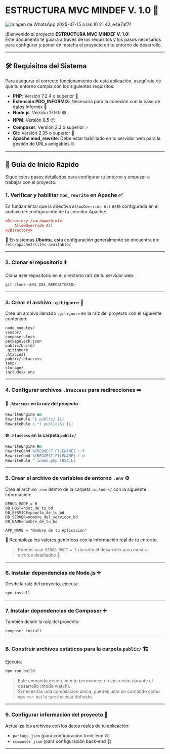 # ESTRUCTURA MVC MINDEF V. 1.0 🚀

![Imagen de WhatsApp 2025-07-15 a las 10 21 42_e4e7af7f](https://github.com/user-attachments/assets/a09d9ae0-0714-4247-8a0e-4eb973638884)

¡Bienvenido al proyecto **ESTRUCTURA MVC MINDEF V. 1.0**!  
Este documento te guiará a través de los requisitos y los pasos necesarios para configurar y poner en marcha el proyecto en tu entorno de desarrollo.

---

## 🛠️ Requisitos del Sistema

Para asegurar el correcto funcionamiento de esta aplicación, asegúrate de que tu entorno cumpla con los siguientes requisitos:

- **PHP**: Versión 7.2.4 o superior 🐘  
- **Extensión PDO_INFORMIX**: Necesaria para la conexión con la base de datos Informix 💾  
- **Node.js**: Versión 17.9.0 🟢  
- **NPM**: Versión 8.5 📦  
- **Composer**: Versión 2.3 o superior 🎶  
- **Git**: Versión 2.35 o superior 🌳  
- **Apache mod_rewrite**: Debe estar habilitado en tu servidor web para la gestión de URLs amigables 🌐

---

## 🏁 Guía de Inicio Rápido

Sigue estos pasos detallados para configurar tu entorno y empezar a trabajar con el proyecto.

### 1. Verificar y habilitar `mod_rewrite` en Apache ✅

Es fundamental que la directiva `AllowOverride All` esté configurada en el archivo de configuración de tu servidor Apache:

```conf
<Directory /var/www/html>
    AllowOverride All
</Directory>
```

📁 En sistemas **Ubuntu**, esta configuración generalmente se encuentra en:  
`/etc/apache2/sites-available/`

---

### 2. Clonar el repositorio ⬇️

Clona este repositorio en el directorio raíz de tu servidor web:

```bash
git clone <URL_DEL_REPOSITORIO>
```

---

### 3. Crear el archivo `.gitignore` 🚫

Crea un archivo llamado `.gitignore` en la raíz del proyecto con el siguiente contenido:

```gitignore
node_modules/
vendor/
composer.lock
packagelock.json
public/build/
.gitignore
.htaccess
public/.htaccess
temp/
storage/
includes/.env
```

---

### 4. Configurar archivos `.htaccess` para redirecciones ➡️

#### 📁 `.htaccess` en la raíz del proyecto

```apache
RewriteEngine on
RewriteRule ^$ public/ [L]
RewriteRule (.*) public/$1 [L]
```

#### 🌐 `.htaccess` en la carpeta `public/`

```apache
RewriteEngine On
RewriteCond %{REQUEST_FILENAME} !-f
RewriteCond %{REQUEST_FILENAME} !-d
RewriteRule ^ index.php [QSA,L]
```

---

### 5. Crear el archivo de variables de entorno `.env` ⚙️

Crea el archivo `.env` dentro de la carpeta `includes/` con la siguiente información:

```env
DEBUG_MODE = 0
DB_HOST=host_de_tu_bd
DB_SERVICE=puerto_de_tu_bd
DB_SERVER=nombre_del_servidor_bd
DB_NAME=nombre_de_tu_bd

APP_NAME = "Nombre de tu Aplicación"
```

🔑 Reemplaza los valores genéricos con la información real de tu entorno.

> Puedes usar `DEBUG_MODE = 1` durante el desarrollo para mostrar errores detallados 🐛

---

### 6. Instalar dependencias de Node.js ➕

Desde la raíz del proyecto, ejecuta:

```bash
npm install
```

---

### 7. Instalar dependencias de Composer ➕

También desde la raíz del proyecto:

```bash
composer install
```

---

### 8. Construir archivos estáticos para la carpeta `public/` 🏗️

Ejecuta:

```bash
npm run build
```

> Este comando generalmente permanece en ejecución durante el desarrollo (modo watch).  
> Si necesitas una compilación única, puedes usar un comando como `npm run build:prod` si está definido.

---

### 9. Configurar información del proyecto 📝

Actualiza los archivos con los datos reales de tu aplicación:

- `package.json` (para configuración front-end 🌐)
- `composer.json` (para configuración back-end 🐘)

---

